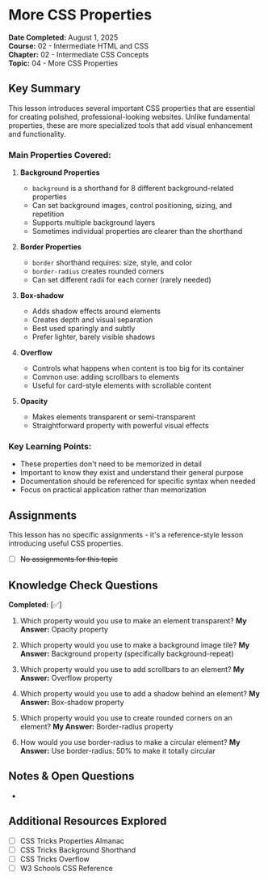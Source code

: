 # More CSS Properties

**Date Completed:** August 1, 2025  
**Course:** 02 - Intermediate HTML and CSS  
**Chapter:** 02 - Intermediate CSS Concepts  
**Topic:** 04 - More CSS Properties

## Key Summary

This lesson introduces several important CSS properties that are essential for creating polished, professional-looking websites. Unlike fundamental properties, these are more specialized tools that add visual enhancement and functionality.

### Main Properties Covered:

1. **Background Properties**
   - `background` is a shorthand for 8 different background-related properties
   - Can set background images, control positioning, sizing, and repetition
   - Supports multiple background layers
   - Sometimes individual properties are clearer than the shorthand

2. **Border Properties**
   - `border` shorthand requires: size, style, and color
   - `border-radius` creates rounded corners
   - Can set different radii for each corner (rarely needed)

3. **Box-shadow**
   - Adds shadow effects around elements
   - Creates depth and visual separation
   - Best used sparingly and subtly
   - Prefer lighter, barely visible shadows

4. **Overflow**
   - Controls what happens when content is too big for its container
   - Common use: adding scrollbars to elements
   - Useful for card-style elements with scrollable content

5. **Opacity**
   - Makes elements transparent or semi-transparent
   - Straightforward property with powerful visual effects

### Key Learning Points:
- These properties don't need to be memorized in detail
- Important to know they exist and understand their general purpose
- Documentation should be referenced for specific syntax when needed
- Focus on practical application rather than memorization

## Assignments

This lesson has no specific assignments - it's a reference-style lesson introducing useful CSS properties.

- [ ] ~~No assignments for this topic~~

## Knowledge Check Questions

**Completed:** [✅]

1. Which property would you use to make an element transparent?
   **My Answer:** Opacity property

2. Which property would you use to make a background image tile?
   **My Answer:** Background property (specifically background-repeat)

3. Which property would you use to add scrollbars to an element?
   **My Answer:** Overflow property

4. Which property would you use to add a shadow behind an element?
   **My Answer:** Box-shadow property

5. Which property would you use to create rounded corners on an element?
   **My Answer:** Border-radius property

6. How would you use border-radius to make a circular element?
   **My Answer:** Use border-radius: 50% to make it totally circular

## Notes & Open Questions

- 

## Additional Resources Explored

- [ ] CSS Tricks Properties Almanac
- [ ] CSS Tricks Background Shorthand
- [ ] CSS Tricks Overflow
- [ ] W3 Schools CSS Reference
